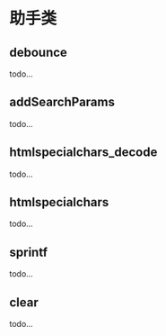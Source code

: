 # 助手类

## debounce

todo...

## addSearchParams

todo...

## htmlspecialchars_decode

todo...

## htmlspecialchars

todo...

## sprintf

todo...

## clear

todo...
